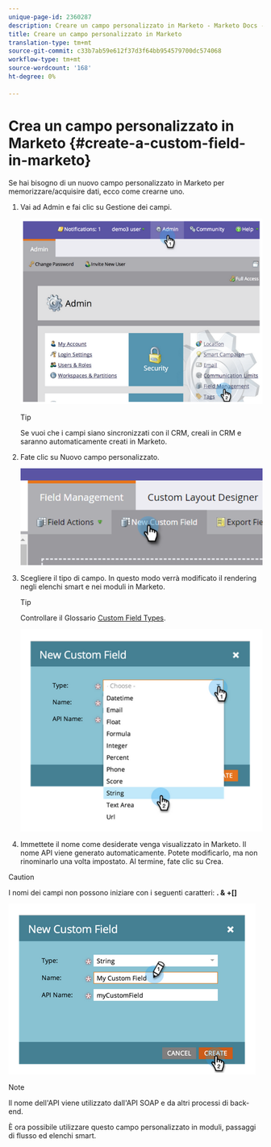 ```yaml
---
unique-page-id: 2360287
description: Creare un campo personalizzato in Marketo - Marketo Docs - Documentazione prodotto
title: Creare un campo personalizzato in Marketo
translation-type: tm+mt
source-git-commit: c33b7ab59e612f37d3f64bb954579700dc574068
workflow-type: tm+mt
source-wordcount: '168'
ht-degree: 0%

---
```



# Crea un campo personalizzato in Marketo {#create-a-custom-field-in-marketo}

Se hai bisogno di un nuovo campo personalizzato in Marketo per memorizzare/acquisire dati, ecco come crearne uno.

1. Vai ad Admin e fai clic su Gestione dei campi.

   ![](assets/image2014-9-24-13-3a46-3a26.png)

   >[!TIP]
   >
   >Se vuoi che i campi siano sincronizzati con il CRM, creali in CRM e saranno automaticamente creati in Marketo.

1. Fate clic su Nuovo campo personalizzato.

   ![](assets/two.png)

1. Scegliere il tipo di campo. In questo modo verrà modificato il rendering negli elenchi smart e nei moduli in Marketo.

   >[!TIP]
   >
   >Controllare il Glossario [Custom Field Types](custom-field-type-glossary.md).

   ![](assets/image2014-9-24-13-3a47-3a42.png)

1. Immettete il nome come desiderate venga visualizzato in Marketo. Il nome API viene generato automaticamente. Potete modificarlo, ma non rinominarlo una volta impostato. Al termine, fate clic su Crea.

>[!CAUTION]
>
>I nomi dei campi non possono iniziare con i seguenti caratteri: **. &amp; +[]**

![](assets/image2014-9-24-13-3a48-3a26.png)

>[!NOTE]
>
>Il nome dell&#39;API viene utilizzato dall&#39;API SOAP e da altri processi di back-end.

È ora possibile utilizzare questo campo personalizzato in moduli, passaggi di flusso ed elenchi smart.